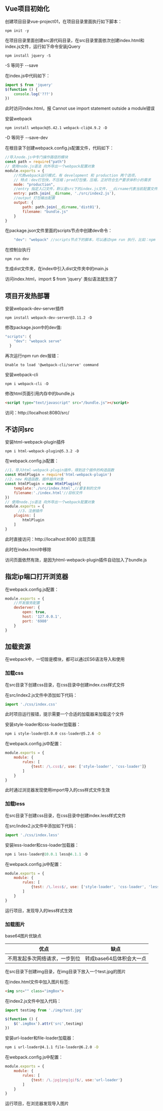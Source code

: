 ## Vue项目初始化

创建项目目录vue-project01，在项目目录里面执行如下脚本：

```shell
npm init -y
```

在项目目录里面创建src源代码目录，在src目录里面依次创建index.html和index.js文件，运行如下命令安装jQuery

```shell
npm install jquery -S
```

-S 等同于 --save

在index.js中代码如下：

```js
import $ from 'jquery' 
$(function () {
    console.log('???')
})
```

此时访问index.html，报 Cannot use import statement outside a module错误

安装webpack

```shell
npm install webpack@5.42.1 webpack-cli@4.9.2 -D
```

-D 等同于 --save-dev

在根目录下创建webpack.config.js配置文件，代码如下：

```js
//导入node.js中专门操作路径的模块
const path = require("path")
// 使用node.js语法 向外导出一个webpack配置对象
module.exports = {
    //代表webpack运行模式，有 development 和 production 两个选项，
    // 特点：dev打包快，不压缩；prod打包慢，压缩，正好符合生产要求体积小的需求
    mode: "production",
    //entry 指定入口文件，默认是src下的index.js文件，__dirname代表当前配置文件的目录
    entry: path.join(__dirname, './src/index2.js'),
    //output 打包输出配置
    output: {
        path: path.join(__dirname,'dist01'),
        filename: "bundle.js"
    }
}
```

在package.json文件里面的scripts节点中创建dev命令：

```js
    "dev": "webpack" //scripts节点下的脚本，可以通过npm run 执行，比如：npm run dev
```

在控制台执行

```
npm run dev
```

生成dist文件夹，在index中引入dist文件夹中的main.js

访问index.html，import $ from 'jquery'  类似语法就生效了

## 项目开发热部署

安装webpack-dev-server插件

```shell
npm install webpack-dev-server@3.11.2 -D
```

修改package.json中的dev值:

```js
"scripts": {
    "dev": "webpack serve"
  }
```

再次运行npm run dev报错：

```shell
Unable to load '@webpack-cli/serve' command
```

安装webpack-cli

```shell
npm i webpack-cli -D
```

修改html页面引用内存中的bundle.js

```html
<script type="text/javascript" src="/bundle.js"></script>
```

访问：http://localhost:8080/src/

## 不访问src

安装html-webpack-plugin插件

```shell
npm i html-webpack-plugin@5.3.2 -D
```

在webpack.config.js配置：

```js
//1、导入html-webpack-plugin插件，得到这个插件的构造函数
const HtmlPlugin = require('html-webpack-plugin')
//2、new 构造函数，插件插件对象
const htmlPlugin = new HtmlPlugin({
    template:'./src/index.html',//要复制的文件
    filename:'./index.html'//目标文件
})
// 使用node.js语法 向外导出一个webpack配置对象
module.exports = {
      //3、注册插件
    plugins: [
        htmlPlugin
    ]
}
```

此时直接访问：http://localhost:8080 出现页面

此时在index.html中移除<script type="text/javascript" src="/bundle.js"></script>

访问页面依然有效，是因为html-webpack-plugin插件自动加入了bundle.js

## 指定ip端口打开浏览器

在webpack.config.js配置：

```js
module.exports = {
    //开发服务配置
    devServer: {
        open: true,
        host: '127.0.0.1',
        port: '6980'
    }
}
```



## 加载资源

在webpack中，一切皆是模块，都可以通过ES6语法导入和使用

### 加载css

在src目录下创建css目录，在css目录中创建index.css样式文件

在src/index2.js文件中添加如下代码：

```js
import './css/index.css'
```

此时项目运行报错，提示需要一个合适的加载器来加载这个文件

 安装style-loader和css-loader加载器：

```sh
npm i style-loader@3.0.0 css-loader@5.2.6 -D
```

在webpack.config.js中配置：

```js
module.exports = {
    module: {
        rules: [
            {test: /\.css$/, use: ['style-loader', 'css-loader']}
        ]
    }
}
```

此时通过浏览器发现使用import导入的css样式文件生效

### 加载less

在src目录下创建css目录，在css目录中创建index.less样式文件

在src/index2.js文件中添加如下代码：

```js
import './css/index.less'
```

 安装less-loader和css-loader加载器：

```js
npm i less-loader@10.0.1 less@4.1.1 -D
```

在webpack.config.js中配置：

```js
module.exports = {
    module: {
        rules: [
            {test: /\.less$/, use: ['style-loader', 'css-loader', 'less-loader']}
        ]
    }
}
```

运行项目，发现导入的less样式生效

### 加载图片

base64图片优缺点

| 优点                           | 缺点                     |
| ------------------------------ | ------------------------ |
| 不用发起多次网络请求，一步到位 | 转成base64后体积会大一点 |

在src目录下创建img目录，在img目录下放入一个test.jpg的图片

在index.html文件中加入图片标签:

```html
<img src="" class="imgBox">
```

在index2.js文件中加入代码：

```js
import testimg from './img/test.jpg'

$(function () {
    $('.imgBox').attr('src',testimg)
})
```

 安装url-loader和file-loader加载器：

```sh
npm i url-loader@4.1.1 file-loader@6.2.0 -D
```

在webpack.config.js中配置：

```js
module.exports = {
    module: {
        rules: [
            {test: /\.jpg|png|gif$/, use:'url-loader'}
        ]
    }
}
```

运行项目，在浏览器发现导入图片













































